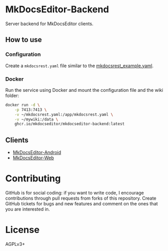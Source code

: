 # MkDocsEditor-Backend
Server backend for MkDocsEditor clients.

## How to use

### Configuration

Create a `mkdocsrest.yaml` file similar to the [mkdocsrest_example.yaml](mkdocsrest_example.yaml).

### Docker

Run the service using Docker and mount the configuration file and the wiki folder:

```bash
docker run -d \
    -p 7413:7413 \
    -v ~/mkdocsrest.yaml:/app/mkdocsrest.yaml \
    -v ~/mywiki:/data \
    ghcr.io/mkdocseditor/mkdocseditor-backend:latest
```

## Clients

- [MkDocsEditor-Android](https://github.com/MkDocsEditor/MkDocsEditor-Android)
- [MkDocsEditor-Web](https://github.com/MkDocsEditor/MkDocsEditor-Web)

# Contributing

GitHub is for social coding: if you want to write code, I encourage
contributions through pull requests from forks of this repository.
Create GitHub tickets for bugs and new features and comment on the ones
that you are interested in.

# License

AGPLv3+